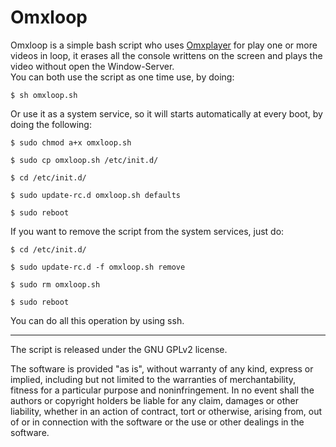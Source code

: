 Omxloop
=======

Omxloop is a simple bash script who uses [Omxplayer](http://elinux.org/Omxplayer) for play one or more videos in loop, it erases all the console writtens on the screen and plays the video without open the Window-Server.  
You can both use the script as one time use, by doing:
```ShellSession
$ sh omxloop.sh
```
Or use it as a system service, so it will starts automatically at every boot, by doing the following:
```ShellSession
$ sudo chmod a+x omxloop.sh

$ sudo cp omxloop.sh /etc/init.d/ 

$ cd /etc/init.d/

$ sudo update-rc.d omxloop.sh defaults

$ sudo reboot
```

If you want to remove the script from the system services, just do:
```ShellSession
$ cd /etc/init.d/

$ sudo update-rc.d -f omxloop.sh remove

$ sudo rm omxloop.sh

$ sudo reboot
```
You can do all this operation by using ssh.

______________________________________________________________________________________________________________________

The script is released under the GNU GPLv2 license.

The software is provided "as is", without warranty of any kind, express or implied, including but not limited to the warranties of merchantability, fitness for a particular purpose and noninfringement. In no event shall the authors or copyright holders be liable for any claim, damages or other liability, whether in an action of contract, tort or otherwise, arising from, out of or in connection with the software or the use or other dealings in the software.
